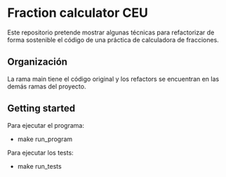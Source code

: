 # Fraction calculator CEU
Este repositorio pretende mostrar algunas técnicas para refactorizar de forma sostenible el código de una práctica de calculadora de fracciones.

## Organización
La rama main tiene el código original y los refactors se encuentran en las demás ramas del proyecto.

## Getting started
Para ejecutar el programa:
- make run_program

Para ejecutar los tests:
- make run_tests
